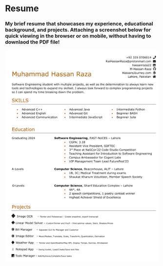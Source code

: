 # Resume

### My brief resume that showcases my experience, educational background, and projects. Attaching a screenshot below for quick viewing in the browser or on mobile, without having to downlaod the PDF file! 

![Resume](Resume.png)
